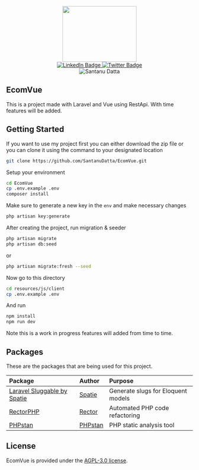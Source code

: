<div id="header" align="center">
    <img src="https://media.giphy.com/media/v1.Y2lkPTc5MGI3NjExcTl3dWs3eTE5bmpsaGx5a3ZtbGRwYXF6ZmJ4NzV5M2F1NnBobXZvZyZlcD12MV9pbnRlcm5hbF9naWZfYnlfaWQmY3Q9Zw/f3KwliaH4MLtli8z7D/giphy.gif" width="200" height="150">
    <div id="badges">
        <a href="https://www.linkedin.com/in/santanudatta94/">
            <img src="https://img.shields.io/badge/LinkedIn-blue?style=for-the-badge&logo=linkedin&logoColor=white" alt="LinkedIn Badge"/>
        </a>
        <a href="https://twitter.com/SantanuDatta94">
            <img src="https://img.shields.io/badge/Twitter-blue?style=for-the-badge&logo=twitter&logoColor=white" alt="Twitter Badge"/>
        </a>
    </div>
    <img src="https://komarev.com/ghpvc/?username=SantanuDatta&style=flat-square&color=blue" alt="Santanu Datta"/>
</div>

## EcomVue

This is a project made with Laravel and Vue using RestApi. With time features will be added.

## Getting Started

If you want to use my project first you can either download the zip file or you can clone it using the command to your designated location

```bash
git clone https://github.com/SantanuDatta/EcomVue.git
```

Setup your environment

```bash
cd EcomVue
cp .env.example .env
composer install
```

Make sure to generate a new key in the `env` and make necessary changes

```bash
php artisan key:generate
```

After creating the project, run migration & seeder

```bash
php artisan migrate
php artisan db:seed
```

or

```bash
php artisan migrate:fresh --seed
```

Now go to this directory

```bash
cd resources/js/client
cp .env.example .env
```

And run

```bash
npm install
npm run dev
```

Note this is a work in progress features will added from time to time.

## Packages

These are the packages that are being used for this project.

| **Package**                                                            | **Author**                                                |**Purpose**                      |
| :---------------------------------------------------------------- | :---------------------------------------------------- | :---------------------------------- |
| [Laravel Sluggable by Spatie](https://github.com/spatie/laravel-sluggable) | [Spatie](https://github.com/spatie) | Generate slugs for Eloquent models |
| [RectorPHP](https://github.com/rectorphp/rector) | [Rector](https://github.com/rectorphp) | Automated PHP code refactoring |
| [PHPstan](https://github.com/phpstan/phpstan) | [PHPstan](https://github.com/phpstan) | PHP static analysis tool |

## License

EcomVue is provided under the [AGPL-3.0 license](LICENSE).
